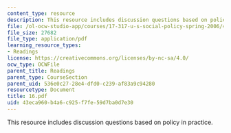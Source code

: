 ```yaml
---
content_type: resource
description: This resource includes discussion questions based on policy in practice.
file: /ol-ocw-studio-app/courses/17-317-u-s-social-policy-spring-2006/43eca960b4a6c925f7fe59d7ba0d7e30_16.pdf
file_size: 27682
file_type: application/pdf
learning_resource_types:
- Readings
license: https://creativecommons.org/licenses/by-nc-sa/4.0/
ocw_type: OCWFile
parent_title: Readings
parent_type: CourseSection
parent_uid: 536e0c27-28e4-dfd0-c239-af83a9c94280
resourcetype: Document
title: 16.pdf
uid: 43eca960-b4a6-c925-f7fe-59d7ba0d7e30
---
```

This resource includes discussion questions based on policy in practice.